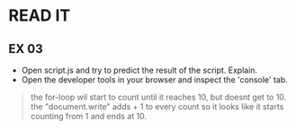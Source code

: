 # READ IT
## EX 03
* Open script.js and try to predict the result of the script. Explain.
* Open the developer tools in your browser and inspect the 'console' tab.

> the for-loop wil start to count until it reaches 10, but doesnt get to 10. the "document.write" adds + 1 to every count so it looks like it starts counting from 1 and ends at 10.

